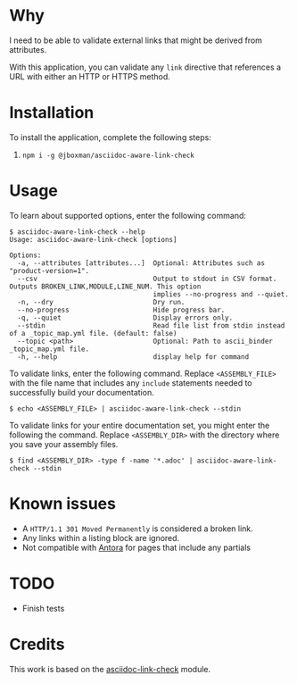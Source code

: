 Why
====

I need to be able to validate external links that might be derived from attributes.

With this application, you can validate any `link` directive that references a URL with either an HTTP or HTTPS method.

Installation
====

To install the application, complete the following steps:

1. `npm i -g @jboxman/asciidoc-aware-link-check`

Usage
====

To learn about supported options, enter the following command:

```
$ asciidoc-aware-link-check --help
Usage: asciidoc-aware-link-check [options]

Options:
  -a, --attributes [attributes...]  Optional: Attributes such as "product-version=1".
  --csv                             Output to stdout in CSV format. Outputs BROKEN_LINK,MODULE,LINE_NUM. This option
                                    implies --no-progress and --quiet.
  -n, --dry                         Dry run.
  --no-progress                     Hide progress bar.
  -q, --quiet                       Display errors only.
  --stdin                           Read file list from stdin instead of a _topic_map.yml file. (default: false)
  --topic <path>                    Optional: Path to ascii_binder _topic_map.yml file.
  -h, --help                        display help for command
```

To validate links, enter the following command. Replace `<ASSEMBLY_FILE>` with the file name that includes any `include` statements needed to successfully build your documentation.

```
$ echo <ASSEMBLY_FILE> | asciidoc-aware-link-check --stdin
```

To validate links for your entire documentation set, you might enter the following the command. Replace `<ASSEMBLY_DIR>` with the directory where you save your assembly files.

```
$ find <ASSEMBLY_DIR> -type f -name '*.adoc' | asciidoc-aware-link-check --stdin
```

Known issues
====

* A `HTTP/1.1 301 Moved Permanently` is considered a broken link.
* Any links within a listing block are ignored.
* Not compatible with [Antora](https://antora.org/) for pages that include any partials

TODO
====

* Finish tests

Credits
====

This work is based on the [asciidoc-link-check](https://github.com/gaurav-nelson/asciidoc-link-check/) module.
